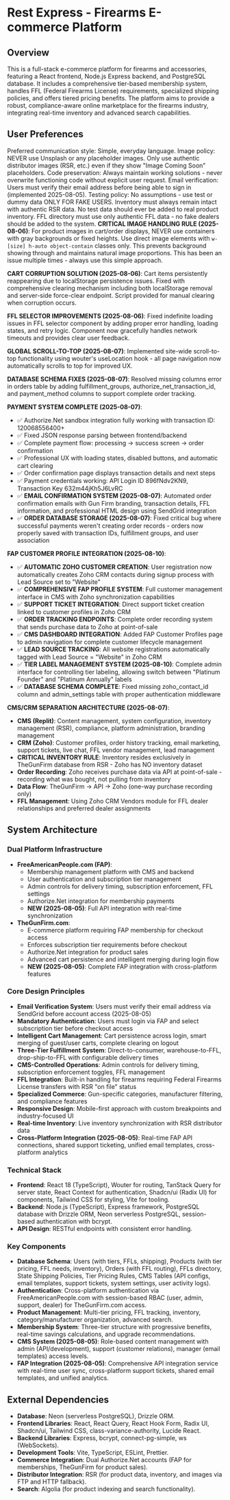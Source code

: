 # Rest Express - Firearms E-commerce Platform

## Overview
This is a full-stack e-commerce platform for firearms and accessories, featuring a React frontend, Node.js Express backend, and PostgreSQL database. It includes a comprehensive tier-based membership system, handles FFL (Federal Firearms License) requirements, specialized shipping policies, and offers tiered pricing benefits. The platform aims to provide a robust, compliance-aware online marketplace for the firearms industry, integrating real-time inventory and advanced search capabilities.

## User Preferences
Preferred communication style: Simple, everyday language.
Image policy: NEVER use Unsplash or any placeholder images. Only use authentic distributor images (RSR, etc.) even if they show "Image Coming Soon" placeholders.
Code preservation: Always maintain working solutions - never overwrite functioning code without explicit user request.
Email verification: Users must verify their email address before being able to sign in (implemented 2025-08-05).
Testing policy: No assumptions - use test or dummy data ONLY FOR FAKE USERS. Inventory must always remain intact with authentic RSR data. No test data should ever be added to real product inventory. FFL directory must use only authentic FFL data - no fake dealers should be added to the system.
**CRITICAL IMAGE HANDLING RULE (2025-08-06)**: For product images in cart/order displays, NEVER use containers with gray backgrounds or fixed heights. Use direct image elements with `w-[size] h-auto object-contain` classes only. This prevents background showing through and maintains natural image proportions. This has been an issue multiple times - always use this simple approach.

**CART CORRUPTION SOLUTION (2025-08-06)**: Cart items persistently reappearing due to localStorage persistence issues. Fixed with comprehensive clearing mechanism including both localStorage removal and server-side force-clear endpoint. Script provided for manual clearing when corruption occurs.

**FFL SELECTOR IMPROVEMENTS (2025-08-06)**: Fixed indefinite loading issues in FFL selector component by adding proper error handling, loading states, and retry logic. Component now gracefully handles network timeouts and provides clear user feedback.

**GLOBAL SCROLL-TO-TOP (2025-08-07)**: Implemented site-wide scroll-to-top functionality using wouter's useLocation hook - all page navigation now automatically scrolls to top for improved UX.

**DATABASE SCHEMA FIXES (2025-08-07)**: Resolved missing columns error in orders table by adding fulfillment_groups, authorize_net_transaction_id, and payment_method columns to support complete order tracking.

**PAYMENT SYSTEM COMPLETE (2025-08-07)**: 
- ✅ Authorize.Net sandbox integration fully working with transaction ID: 120068556400+
- ✅ Fixed JSON response parsing between frontend/backend
- ✅ Complete payment flow: processing → success screen → order confirmation
- ✅ Professional UX with loading states, disabled buttons, and automatic cart clearing
- ✅ Order confirmation page displays transaction details and next steps
- ✅ Payment credentials working: API Login ID 896fNdv2KN9, Transaction Key 632m44jKh5J6LvRC
- ✅ **EMAIL CONFIRMATION SYSTEM (2025-08-07)**: Automated order confirmation emails with Gun Firm branding, transaction details, FFL information, and professional HTML design using SendGrid integration
- ✅ **ORDER DATABASE STORAGE (2025-08-07)**: Fixed critical bug where successful payments weren't creating order records - orders now properly saved with transaction IDs, fulfillment groups, and user association

**FAP CUSTOMER PROFILE INTEGRATION (2025-08-10)**:
- ✅ **AUTOMATIC ZOHO CUSTOMER CREATION**: User registration now automatically creates Zoho CRM contacts during signup process with Lead Source set to "Website"
- ✅ **COMPREHENSIVE FAP PROFILE SYSTEM**: Full customer management interface in CMS with Zoho synchronization capabilities
- ✅ **SUPPORT TICKET INTEGRATION**: Direct support ticket creation linked to customer profiles in Zoho CRM
- ✅ **ORDER TRACKING ENDPOINTS**: Complete order recording system that sends purchase data to Zoho at point-of-sale
- ✅ **CMS DASHBOARD INTEGRATION**: Added FAP Customer Profiles page to admin navigation for complete customer lifecycle management
- ✅ **LEAD SOURCE TRACKING**: All website registrations automatically tagged with Lead Source = "Website" in Zoho CRM
- ✅ **TIER LABEL MANAGEMENT SYSTEM (2025-08-10)**: Complete admin interface for controlling tier labeling, allowing switch between "Platinum Founder" and "Platinum Annually" labels
- ✅ **DATABASE SCHEMA COMPLETE**: Fixed missing zoho_contact_id column and admin_settings table with proper authentication middleware

**CMS/CRM SEPARATION ARCHITECTURE (2025-08-07)**:
- **CMS (Replit)**: Content management, system configuration, inventory management (RSR), compliance, platform administration, branding management
- **CRM (Zoho)**: Customer profiles, order history tracking, email marketing, support tickets, live chat, FFL vendor management, lead management
- **CRITICAL INVENTORY RULE**: Inventory resides exclusively in TheGunFirm database from RSR - Zoho has NO inventory dataset
- **Order Recording**: Zoho receives purchase data via API at point-of-sale - recording what was bought, not pulling from inventory
- **Data Flow**: TheGunFirm → API → Zoho (one-way purchase recording only)
- **FFL Management**: Using Zoho CRM Vendors module for FFL dealer relationships and preferred dealer assignments

## System Architecture

### Dual Platform Infrastructure
- **FreeAmericanPeople.com (FAP)**: 
  - Membership management platform with CMS and backend
  - User authentication and subscription tier management
  - Admin controls for delivery timing, subscription enforcement, FFL settings
  - Authorize.Net integration for membership payments
  - **NEW (2025-08-05)**: Full API integration with real-time synchronization
- **TheGunFirm.com**: 
  - E-commerce platform requiring FAP membership for checkout access
  - Enforces subscription tier requirements before checkout
  - Authorize.Net integration for product sales
  - Advanced cart persistence and intelligent merging during login flow
  - **NEW (2025-08-05)**: Complete FAP integration with cross-platform features

### Core Design Principles
- **Email Verification System**: Users must verify their email address via SendGrid before account access (2025-08-05)
- **Mandatory Authentication**: Users must login via FAP and select subscription tier before checkout access
- **Intelligent Cart Management**: Cart persistence across login, smart merging of guest/user carts, complete clearing on logout
- **Three-Tier Fulfillment System**: Direct-to-consumer, warehouse-to-FFL, drop-ship-to-FFL with configurable delivery times
- **CMS-Controlled Operations**: Admin controls for delivery timing, subscription enforcement toggles, FFL management
- **FFL Integration**: Built-in handling for firearms requiring Federal Firearms License transfers with RSR "on file" status
- **Specialized Commerce**: Gun-specific categories, manufacturer filtering, and compliance features
- **Responsive Design**: Mobile-first approach with custom breakpoints and industry-focused UI
- **Real-time Inventory**: Live inventory synchronization with RSR distributor data
- **Cross-Platform Integration (2025-08-05)**: Real-time FAP API connections, shared support ticketing, unified email templates, cross-platform analytics

### Technical Stack
- **Frontend**: React 18 (TypeScript), Wouter for routing, TanStack Query for server state, React Context for authentication, Shadcn/ui (Radix UI) for components, Tailwind CSS for styling, Vite for tooling.
- **Backend**: Node.js (TypeScript), Express framework, PostgreSQL database with Drizzle ORM, Neon serverless PostgreSQL, session-based authentication with bcrypt.
- **API Design**: RESTful endpoints with consistent error handling.

### Key Components
- **Database Schema**: Users (with tiers, FFLs, shipping), Products (with tier pricing, FFL needs, inventory), Orders (with FFL routing), FFLs directory, State Shipping Policies, Tier Pricing Rules, CMS Tables (API configs, email templates, support tickets, system settings, user activity logs).
- **Authentication**: Cross-platform authentication via FreeAmericanPeople.com with session-based RBAC (user, admin, support, dealer) for TheGunFirm.com access.
- **Product Management**: Multi-tier pricing, FFL tracking, inventory, category/manufacturer organization, advanced search.
- **Membership System**: Three-tier structure with progressive benefits, real-time savings calculations, and upgrade recommendations.
- **CMS System (2025-08-05)**: Role-based content management with admin (API/development), support (customer relations), manager (email templates) access levels.
- **FAP Integration (2025-08-05)**: Comprehensive API integration service with real-time user sync, cross-platform support tickets, shared email templates, and unified analytics.

## External Dependencies
- **Database**: Neon (serverless PostgreSQL), Drizzle ORM.
- **Frontend Libraries**: React, React Query, React Hook Form, Radix UI, Shadcn/ui, Tailwind CSS, class-variance-authority, Lucide React.
- **Backend Libraries**: Express, bcrypt, connect-pg-simple, ws (WebSockets).
- **Development Tools**: Vite, TypeScript, ESLint, Prettier.
- **Commerce Integration**: Dual Authorize.Net accounts (FAP for memberships, TheGunFirm for product sales).
- **Distributor Integration**: RSR (for product data, inventory, and images via FTP and HTTP fallback).
- **Search**: Algolia (for product indexing and search functionality).
